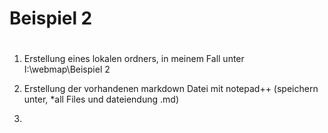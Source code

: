 #
# Beispiel 2 
#
#

1. Erstellung eines lokalen ordners, in meinem Fall unter I:\webmap\Beispiel 2 

2. Erstellung der vorhandenen markdown Datei mit notepad++ (speichern unter, *all Files und dateiendung .md)

3. 
